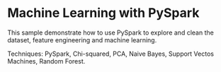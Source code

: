# Machine Learning with PySpark
This sample demonstrate how to use PySpark to explore and clean the dataset, feature engineering and machine learning. 

Techniques: PySpark, Chi-squared, PCA, Naive Bayes, Support Vectos Machines, Random Forest.
